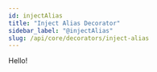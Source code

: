 ```yaml
---
id: injectAlias
title: "Inject Alias Decorator"
sidebar_label: "@injectAlias"
slug: /api/core/decorators/inject-alias
---
```


Hello!